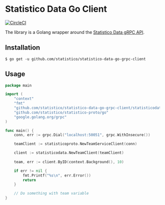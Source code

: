 # Statistico Data Go Client

[![CircleCI](https://circleci.com/gh/statistico/statistico-data-go-grpc-client/tree/main.svg?style=shield)](https://circleci.com/gh/statistico/statistico-data-go-grpc-client/tree/main)

The library is a Golang wrapper around the [Statistico Data gRPC API](https://github.com/statistico/statistico-data).

## Installation
```.env
$ go get -u github.com/statistico/statistico-data-go-grpc-client
```
## Usage
```go
package main

import (
    "context"
    "fmt"
    "github.com/statistico/statistico-data-go-grpc-client/statisticodata"
    "github.com/statistico/statistico-proto/go"
    "google.golang.org/grpc"
)

func main() {
    conn, err := grpc.Dial("localhost:50051", grpc.WithInsecure())

    teamClient := statisticoproto.NewTeamServiceClient(conn)

    client := statisticodata.NewTeamClient(teamClient)
    
    team, err := client.ByID(context.Background(), 10) 

    if err != nil {
        fmt.Printf("%s\n", err.Error())
        return
    }

    // Do something with team variable
}
```